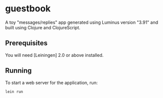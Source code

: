 # guestbook

A toy "messages/replies" app generated using Luminus version "3.91" and built using Clojure and ClojureScript.

## Prerequisites

You will need [Leiningen] 2.0 or above installed.

## Running

To start a web server for the application, run:

    lein run

